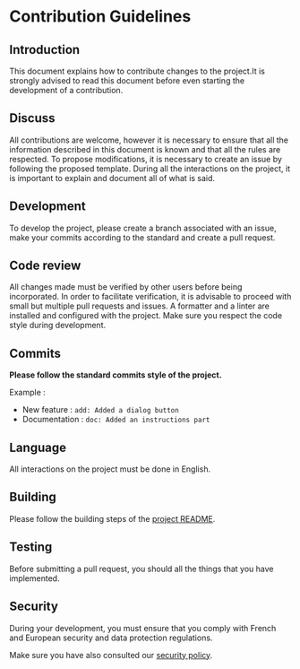 # Contribution Guidelines
## Introduction
This document explains how to contribute changes to the project.It is strongly advised to read this document before even starting the development of a contribution.

## Discuss
All contributions are welcome, however it is necessary to ensure that all the information described in this document is known and that all the rules are respected.
To propose modifications, it is necessary to create an issue by following the proposed template. During all the interactions on the project, it is important to explain and document all of what is said.

## Development
To develop the project, please create a branch associated with an issue, make your commits according to the standard and create a pull request.

## Code review
All changes made must be verified by other users before being incorporated.
In order to facilitate verification, it is advisable to proceed with small but multiple pull requests and issues.
A formatter and a linter are installed and configured with the project. Make sure you respect the code style during development.

## Commits
**Please follow the standard commits style of the project.**

Example :
- New feature : `add: Added a dialog button`
- Documentation : `doc: Added an instructions part`

## Language
All interactions on the project must be done in English.

## Building
Please follow the building steps of the [project README](README.md).

## Testing
Before submitting a pull request, you should all the things that you have implemented.

## Security
During your development, you must ensure that you comply with French and European security and data protection regulations.

Make sure you have also consulted our [security policy](SECURITY.md).
